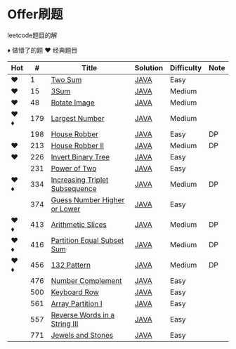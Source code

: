 # Offer刷题

leetcode题目的解

&diams; 做错了的题 &hearts; 经典题目

| Hot | # | Title | Solution | Difficulty | Note |
| --- |---| ----- | -------- | ---------- | ---- |
|&hearts;|1|[Two Sum](https://leetcode.com/problems/two-sum/description/)|[JAVA](./algorithms/java/Two_Sum_1.java)|Easy|  |
|&hearts;|15|[3Sum](https://leetcode.com/problems/3sum/description/)|[JAVA](./algorithms/java/Three_Sum_15.java)| Medium|  |
|&hearts;|48|[Rotate Image](https://leetcode.com/problems/rotate-image/description/)|[JAVA](./algorithms/java/Rotate_Image_48.java)| Medium|  |
|&hearts; &diams;|179|[Largest Number](https://leetcode.com/problems/largest-number/) | [JAVA](./algorithms/java/Largest_Number_179.java)|Medium|  |
|  |198|[House Robber](https://leetcode.com/problems/house-robber/description/)|[JAVA](./algorithms/java/House_Robber_198.java)| Easy | DP |
|&hearts;|213|[House Robber II](https://leetcode.com/problems/house-robber-ii/description/) | [JAVA](./algorithms/java/House_Robber_II_213.java)|Medium| DP |
|&hearts;|226|[Invert Binary Tree](https://leetcode.com/problems/invert-binary-tree/description/) | [JAVA](./algorithms/java/Invert_Binary_Tree_226.java)|Easy|  |
|  |231|[Power of Two](https://leetcode.com/problems/power-of-two/description/) | [JAVA](./algorithms/java/Power_of_Two_231.java)|Easy|  |
|&hearts; &diams;|334|[Increasing Triplet Subsequence](https://leetcode.com/problems/increasing-triplet-subsequence/description/) | [JAVA](./algorithms/java/Increasing_Triplet_Subsequence_334.java)|Medium| DP |
|  |374|[Guess Number Higher or Lower](https://leetcode.com/problems/guess-number-higher-or-lower/description/) | [JAVA](./algorithms/java/Guess_Number_Higher_or_Lower_374.java)|Easy|  |
|&hearts; &diams;|413|[Arithmetic Slices](https://leetcode.com/problems/arithmetic-slices/description/) | [JAVA](./algorithms/java/Arithmetic_Slices_413.java)|Medium| DP |
|&hearts; &diams;|416|[Partition Equal Subset Sum](https://leetcode.com/problems/partition-equal-subset-sum/description/) | [JAVA](./algorithms/java/Partition_Equal_Subset_Sum_416)|Medium| DP |
|&hearts; &diams;|456|[132 Pattern](https://leetcode.com/problems/132-pattern/description/) | [JAVA](./algorithms/java/_132_Pattern_456.java)|Medium| DP |
|  |476|[Number Complement](https://leetcode.com/problems/number-complement/description/) | [JAVA](./algorithms/java/Number_Complement_476.java)|Easy|  |
|  |500|[Keyboard Row](https://leetcode.com/problems/keyboard-row/description/) | [JAVA](./algorithms/java/Keyboard_Row_500.java)|Easy|  |
|  |561|[Array Partition I](https://leetcode.com/problems/array-partition-i/description/) | [JAVA](./algorithms/java/Array_Partition_I_561.java)|Easy|  |
|  |557|[Reverse Words in a String III](https://leetcode.com/problems/reverse-words-in-a-string-iii/description/) | [JAVA](./algorithms/java/Reverse_Words_in_a_String_III_557.java)|Easy|  |
|  |771|[Jewels and Stones](https://leetcode.com/problems/jewels-and-stones/description/) | [JAVA](./algorithms/java/Jewels_and_Stones_771.java)|Easy|  |